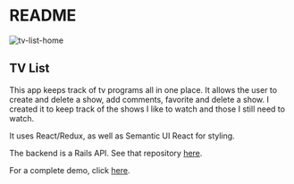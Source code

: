 # README

![tv-list-home](/tv-list-home.gif)

TV List
-------

This app keeps track of tv programs all in one place. It allows the user to create and delete a show, add comments, favorite and delete a show. I created it to keep track of the shows I like to watch and those I still need to watch.

It uses React/Redux, as well as Semantic UI React for styling.

The backend is a Rails API. See that repository [here](https://github.com/koberlander/tv-list-backend).

For a complete demo, click [here](https://youtu.be/lpzzh59zwMw).
